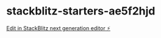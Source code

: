 # stackblitz-starters-ae5f2hjd

[Edit in StackBlitz next generation editor ⚡️](https://stackblitz.com/~/github.com/Petercv3/stackblitz-starters-ae5f2hjd)